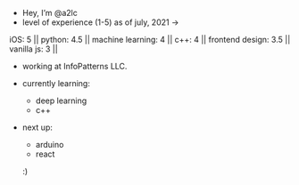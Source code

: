 - Hey, I’m @a2lc
- level of experience (1-5) as of july, 2021 ->

iOS: 5 || python: 4.5 || machine learning: 4 || c++: 4 || frontend design: 3.5 || vanilla js: 3 ||

* working at InfoPatterns LLC.
* currently learning:
  - deep learning
  - c++
* next up:
  - arduino
  - react
  
  :)
